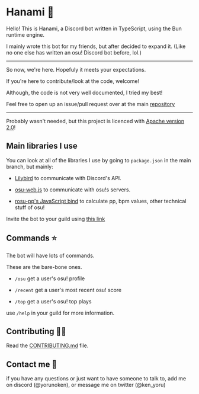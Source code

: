 # Hanami 🌸

Hello! This is Hanami, a Discord bot written in TypeScript, using the Bun runtime engine.

I mainly wrote this bot for my friends, but after decided to expand it. (Like no one else has written an osu! Discord bot before, lol.)

---

So now, we're here. Hopefuly it meets your expectations.

If you're here to contribute/look at the code, welcome!

Although, the code is not very well documented, I tried my best!

Feel free to open up an issue/pull request over at the main [repository](https://github.com/YoruNoKen/HanamiBot)

---

Probably wasn't needed, but this project is licenced with [Apache version 2.0](http://www.apache.org/licenses)!

## Main libraries I use

You can look at all of the libraries I use by going to `package.json` in the main branch, but mainly:

- [Lilybird](https://github.com/Didas-git/lilybird) to communicate with Discord's API.

- [osu-web.js](https://github.com/L-Mario564/osu.js) to communicate with osu!s servers.

- [rosu-pp's JavaScript bind](https://github.com/MaxOhn/rosu-pp-js) to calculate pp, bpm values, other technical stuff of osu!

Invite the bot to your guild using [this link](https://discord.com/api/oauth2/authorize?client_id=995999045157916763&permissions=330752&scope=bot)

## Commands ⭐

The bot will have lots of commands.

These are the bare-bone ones.

- `/osu` get a user's osu! profile

- `/recent` get a user's most recent osu! score

- `/top` get a user's osu! top plays

use `/help` in your guild for more information.

## Contributing 😶‍🌫️

Read the [CONTRIBUTING.md](https://github.com/YoruNoKen/HanamiBot/blob/main/CONTRIBUTING.md) file.

## Contact me 🤙

if you have any questions or just want to have someone to talk to, add me on discord (@yorunoken), or message me on twitter (@ken_yoru)
